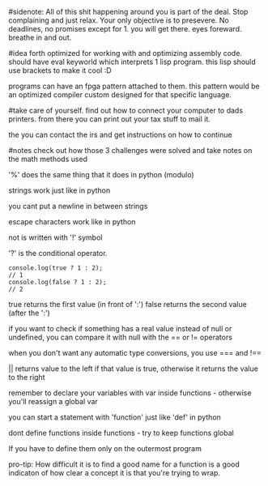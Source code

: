 #sidenote:
All of this shit happening around you is part of the deal. Stop complaining
and just relax. Your only objective is to presevere. No deadlines, no promises
except for 1. you will get there. eyes foreward.
breathe in and out.

#idea
forth optimized for working with and optimizing assembly code.
should have eval keyworld which interprets 1 lisp program.
this lisp should use brackets to make it cool :D

programs can have an fpga pattern attached to them.
this pattern would be an optimized compiler custom designed
for that specific language.

#take care of yourself.
find out how to connect your computer to dads printers.
from there you can print out your tax stuff to mail it.

the you can contact the irs and get instructions on how to continue

#notes
check out how those 3 challenges were solved and take notes on the math methods
used

'%' does the same thing that it does in python (modulo)

strings work just like in python

you cant put a newline in between strings

escape characters work like in python

not is written with '!' symbol

'?' is the conditional operator.

```
console.log(true ? 1 : 2);
// 1
console.log(false ? 1 : 2);
// 2
```
true returns the first value (in front of ':')
false returns the second value (after the ':')

if you want to check if something has a real value instead of null or undefined,
you can compare it with null with the == or != operators

when you don't want any automatic type conversions, you use === and !==

|| returns value to the left if that value is true, otherwise it returns the value
to the right

remember to declare your variables with var inside functions - otherwise you'll reassign a global var

you can start a statement with 'function' just like 'def' in python

dont define functions inside functions - try to keep functions global

If you have to define them only on the outermost program

pro-tip:
	How difficult it is to find a good name for a function is a good indicaton of how clear
	a concept it is that you're trying to wrap.
